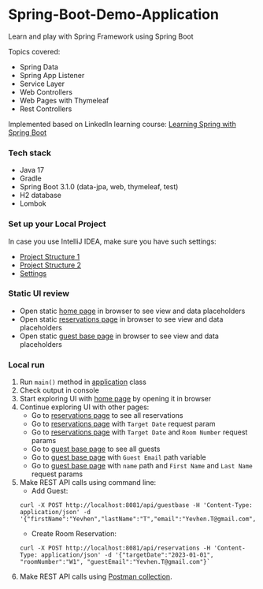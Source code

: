 # Spring-Boot-Demo-Application
Learn and play with Spring Framework using Spring Boot

Topics covered:
- Spring Data
- Spring App Listener
- Service Layer
- Web Controllers
- Web Pages with Thymeleaf
- Rest Controllers

Implemented based on LinkedIn learning course:
[Learning Spring with Spring Boot](https://www.linkedin.com/learning/learning-spring-with-spring-boot-13886371)

### Tech stack

- Java 17
- Gradle
- Spring Boot 3.1.0 (data-jpa, web, thymeleaf, test)
- H2 database
- Lombok

### Set up your Local Project
In case you use IntelliJ IDEA, make sure you have such settings:
- [Project Structure 1](decumentation/IntelliJ-IDEA-settings-1.PNG)
- [Project Structure 2](decumentation/IntelliJ-IDEA-settings-2.PNG)
- [Settings](decumentation/IntelliJ-IDEA-settings-3.PNG)

### Static UI review
- Open static [home page](src/main/resources/static/index.html) in browser to see view and data placeholders
- Open static [reservations page](src/main/resources/templates/room_reservations.html) in browser to see view and data placeholders
- Open static [guest base page](src/main/resources/templates/guest_base.html) in browser to see view and data placeholders

### Local run
1. Run `main()` method in [application](src/main/java/com/yevhent/springbootdemo/SpringBootDemoApplication.java) class
1. Check output in console
1. Start exploring UI with [home page](http://localhost:8081) by opening it in browser
1. Continue exploring UI with other pages:
   - Go to [reservations page](http://localhost:8081/reservations) to see all reservations
   - Go to [reservations page](http://localhost:8081/reservations?targetDate=2022-01-01) with `Target Date` request param
   - Go to [reservations page](http://localhost:8081/reservations?targetDate=2022-01-01&roomNumber=C1) with `Target Date` and `Room Number` request params
   - Go to [guest base page](http://localhost:8081/guestbase) to see all guests
   - Go to [guest base page](http://localhost:8081/guestbase/radams1v@xinhuanet.com) with `Guest Email` path variable
   - Go to [guest base page](http://localhost:8081/guestbase/name?firstName=Roy&lastName=Adams) with  `name` path and `First Name` and `Last Name` request params
1. Make REST API calls using command line:
   - Add Guest:<br> 
   ```
   curl -X POST http://localhost:8081/api/guestbase -H 'Content-Type: application/json' -d '{"firstName":"Yevhen","lastName":"T","email":"Yevhen.T@gmail.com","address":"House","country":"UA","state":"L","phoneNumber":"123456789"}'
   ```
   - Create Room Reservation:<br>
   ```
   curl -X POST http://localhost:8081/api/reservations -H 'Content-Type: application/json' -d '{"targetDate":"2023-01-01", "roomNumber":"W1", "guestEmail":"Yevhen.T@gmail.com"}`
   ```
1. Make REST API calls using [Postman collection](postman/API-requests.json).